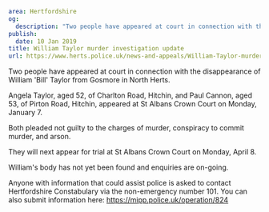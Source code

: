 ```yaml
area: Hertfordshire
og:
  description: "Two people have appeared at court in connection with the disappearance of William \u2018Bill\u2019 Taylor from Gosmore in North Herts."
publish:
  date: 10 Jan 2019
title: William Taylor murder investigation update
url: https://www.herts.police.uk/news-and-appeals/William-Taylor-murder-investigation-update-2360MD
```

Two people have appeared at court in connection with the disappearance of William 'Bill' Taylor from Gosmore in North Herts.

Angela Taylor, aged 52, of Charlton Road, Hitchin, and Paul Cannon, aged 53, of Pirton Road, Hitchin, appeared at St Albans Crown Court on Monday, January 7.

Both pleaded not guilty to the charges of murder, conspiracy to commit murder, and arson.

They will next appear for trial at St Albans Crown Court on Monday, April 8.

William's body has not yet been found and enquiries are on-going.

Anyone with information that could assist police is asked to contact Hertfordshire Constabulary via the non-emergency number 101. You can also submit information here: https://mipp.police.uk/operation/824
